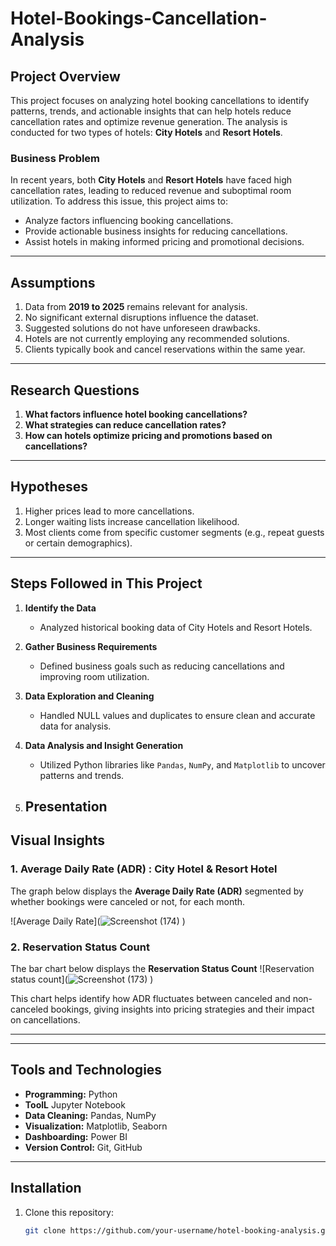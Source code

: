 # Hotel-Bookings-Cancellation-Analysis



## Project Overview  
This project focuses on analyzing hotel booking cancellations to identify patterns, trends, and actionable insights that can help hotels reduce cancellation rates and optimize revenue generation. The analysis is conducted for two types of hotels: **City Hotels** and **Resort Hotels**.  

### Business Problem  
In recent years, both **City Hotels** and **Resort Hotels** have faced high cancellation rates, leading to reduced revenue and suboptimal room utilization. To address this issue, this project aims to:  
- Analyze factors influencing booking cancellations.  
- Provide actionable business insights for reducing cancellations.  
- Assist hotels in making informed pricing and promotional decisions.  

---

## Assumptions  
1. Data from **2019 to 2025** remains relevant for analysis.  
2. No significant external disruptions influence the dataset.  
3. Suggested solutions do not have unforeseen drawbacks.  
4. Hotels are not currently employing any recommended solutions.  
5. Clients typically book and cancel reservations within the same year.  

---

## Research Questions  
1. **What factors influence hotel booking cancellations?**  
2. **What strategies can reduce cancellation rates?**  
3. **How can hotels optimize pricing and promotions based on cancellations?**  

---

## Hypotheses  
1. Higher prices lead to more cancellations.  
2. Longer waiting lists increase cancellation likelihood.  
3. Most clients come from specific customer segments (e.g., repeat guests or certain demographics).  

---

## Steps Followed in This Project  

1. **Identify the Data**  
   - Analyzed historical booking data of City Hotels and Resort Hotels.  

2. **Gather Business Requirements**  
   - Defined business goals such as reducing cancellations and improving room utilization.  

3. **Data Exploration and Cleaning**  
   - Handled NULL values and duplicates to ensure clean and accurate data for analysis.  

4. **Data Analysis and Insight Generation**  
   - Utilized Python libraries like `Pandas`, `NumPy`, and `Matplotlib` to uncover patterns and trends.  

5. **Presentation**  
   -
## Visual Insights  

### 1. Average Daily Rate (ADR) : City Hotel & Resort Hotel 
The graph below displays the **Average Daily Rate (ADR)** segmented by whether bookings were canceled or not, for each month.  

![Average Daily Rate](![Screenshot (174)](https://github.com/user-attachments/assets/0537e4db-448b-4958-9637-304646bf9d77)
)  

### 2. Reservation Status Count 
The bar chart below displays the **Reservation Status Count** 
![Reservation status count](![Screenshot (173)](https://github.com/user-attachments/assets/86f6bbce-c51a-48c2-9a26-f2e18cd24444)
)

This chart helps identify how ADR fluctuates between canceled and non-canceled bookings, giving insights into pricing strategies and their impact on cancellations.  

---

---

## Tools and Technologies  
- **Programming:** Python
- **ToolL** Jupyter Notebook  
- **Data Cleaning:** Pandas, NumPy  
- **Visualization:** Matplotlib, Seaborn  
- **Dashboarding:** Power BI
- **Version Control:** Git, GitHub  

---

## Installation  

1. Clone this repository:  
   ```bash
   git clone https://github.com/your-username/hotel-booking-analysis.git
